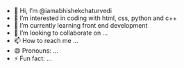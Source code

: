 - 👋 Hi, I’m @iamabhishekchaturvedi
- 👀 I’m interested in coding with html, css, python and c++
- 🌱 I’m currently learning front end development
- 💞️ I’m looking to collaborate on ...
- 📫 How to reach me ...
- 😄 Pronouns: ...
- ⚡ Fun fact: ...

<!---
iamabhishekchaturvedi/iamabhishekchaturvedi is a ✨ special ✨ repository because its `README.md` (this file) appears on your GitHub profile.
You can click the Preview link to take a look at your changes.
--->
